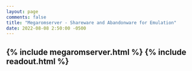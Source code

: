```yaml
---
layout: page
comments: false
title: "Megaromserver - Shareware and Abandonware for Emulation"
date: 2022-08-08 2:50:00 -0500
---
```

{% include megaromserver.html %}
{% include readout.html %}
---


